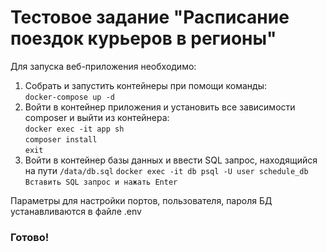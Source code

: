 # Тестовое задание "Расписание поездок курьеров в регионы"

Для запуска веб-приложения необходимо: 

1. Собрать и запустить контейнеры при помощи команды: \
    ``docker-compose up -d`` 
2. Войти в контейнер приложения и установить все зависимости composer и выйти из контейнера: \
    ``docker exec -it app sh`` \
    ``composer install`` \
    ``exit``
3. Войти в контейнер базы данных и ввести SQL запрос, находящийся на пути ``/data/db.sql``
    ``docker exec -it db psql -U user schedule_db`` \
    ``Вставить SQL запрос и нажать Enter`` 

Параметры для настройки портов, пользователя, пароля БД устанавливаются в файле .env

### Готово!

